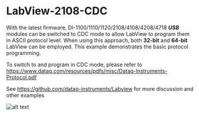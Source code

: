 # LabView-2108-CDC

With the latest firmware, DI-1100/1110/1120/2108/4108/4208/4718 **_USB_** modules can be switched to CDC mode to allow LabView to program them in ASCII protocol level. When using this approach, both **32-bit** and **64-bit** LabView can be employed. This example demonstrates the basic protocol programming.

To switch to and program in CDC mode, please refer to https://www.dataq.com/resources/pdfs/misc/Dataq-Instruments-Protocol.pdf

See https://github.com/dataq-instruments/Labview for more discussion and other examples

![alt text](https://www.dataq.com/resources/repository/labviewcdc.png "ScreenCapture")

